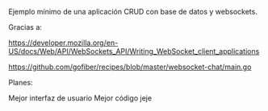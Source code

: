 Ejemplo mínimo de una aplicación CRUD con base de datos y websockets.


Gracias a:

https://developer.mozilla.org/en-US/docs/Web/API/WebSockets_API/Writing_WebSocket_client_applications

https://github.com/gofiber/recipes/blob/master/websocket-chat/main.go



Planes:

Mejor interfaz de usuario
Mejor código jeje